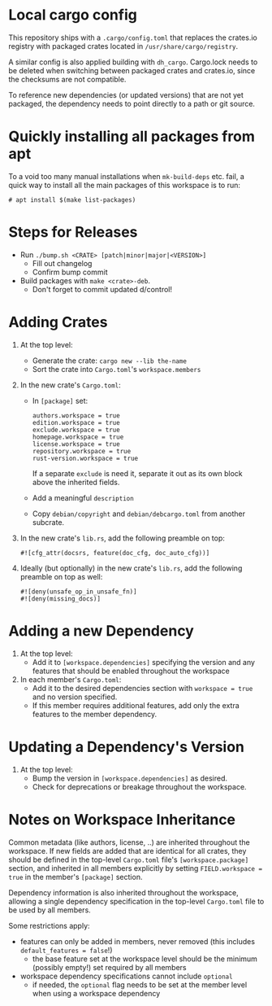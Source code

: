 # Local cargo config

This repository ships with a `.cargo/config.toml` that replaces the crates.io
registry with packaged crates located in `/usr/share/cargo/registry`.

A similar config is also applied building with `dh_cargo`. Cargo.lock needs to
be deleted when switching between packaged crates and crates.io, since the
checksums are not compatible.

To reference new dependencies (or updated versions) that are not yet packaged,
the dependency needs to point directly to a path or git source.

# Quickly installing all packages from apt

To a void too many manual installations when `mk-build-deps` etc. fail, a quick
way to install all the main packages of this workspace is to run:

    # apt install $(make list-packages)

# Steps for Releases

- Run `./bump.sh <CRATE> [patch|minor|major|<VERSION>]`
  - Fill out changelog
  - Confirm bump commit
- Build packages with `make <crate>-deb`.
  - Don't forget to commit updated d/control!

# Adding Crates

1. At the top level:
   - Generate the crate: `cargo new --lib the-name`
   - Sort the crate into `Cargo.toml`'s `workspace.members`

2. In the new crate's `Cargo.toml`:
   - In `[package]` set:

         authors.workspace = true
         edition.workspace = true
         exclude.workspace = true
         homepage.workspace = true
         license.workspace = true
         repository.workspace = true
         rust-version.workspace = true

     If a separate ``exclude`` is need it, separate it out as its own
     block above the inherited fields.
   - Add a meaningful `description`
   - Copy `debian/copyright` and `debian/debcargo.toml` from another subcrate.

3. In the new crate\'s `lib.rs`, add the following preamble on top:

       #![cfg_attr(docsrs, feature(doc_cfg, doc_auto_cfg))]

4. Ideally (but optionally) in the new crate\'s `lib.rs`, add the following
   preamble on top as well:

       #![deny(unsafe_op_in_unsafe_fn)]
       #![deny(missing_docs)]

# Adding a new Dependency

1. At the top level:
   - Add it to `[workspace.dependencies]` specifying the version and any
     features that should be enabled throughout the workspace
2. In each member\'s `Cargo.toml`:
   - Add it to the desired dependencies section with `workspace = true` and no
     version specified.
   - If this member requires additional features, add only the extra features
     to the member dependency.

# Updating a Dependency\'s Version

1. At the top level:
   - Bump the version in `[workspace.dependencies]` as desired.
   - Check for deprecations or breakage throughout the workspace.

# Notes on Workspace Inheritance

Common metadata (like authors, license, ..) are inherited throughout the
workspace. If new fields are added that are identical for all crates, they
should be defined in the top-level `Cargo.toml` file\'s `[workspace.package]`
section, and inherited in all members explicitly by setting `FIELD.workspace =
true` in the member\'s `[package]` section.

Dependency information is also inherited throughout the workspace, allowing a
single dependency specification in the top-level `Cargo.toml` file to be used
by all members.

Some restrictions apply:

- features can only be added in members, never removed (this includes
  `default_features = false`!)
  - the base feature set at the workspace level should be the minimum (possibly
    empty!) set required by all members
- workspace dependency specifications cannot include `optional`
  - if needed, the `optional` flag needs to be set at the member level when
    using a workspace dependency
